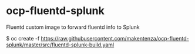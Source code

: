 # ocp-fluentd-splunk
Fluentd custom image to forward fluentd info to Splunk

$ oc create -f https://raw.githubusercontent.com/makentenza/ocp-fluentd-splunk/master/src/fluentd-splunk-build.yaml
